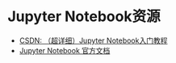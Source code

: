 # Jupyter Notebook资源

- [CSDN: （超详细）Jupyter Notebook入门教程](https://blog.csdn.net/qq_40918859/article/details/125067935)
- [Jupyter Notebook 官方文档](https://jupyter-notebook.readthedocs.io/en/stable/)